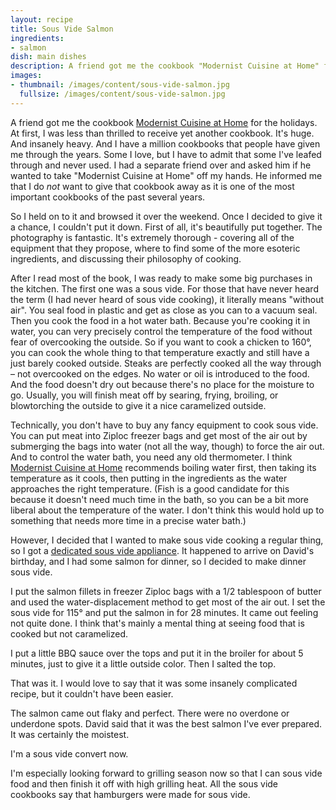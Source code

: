 ```yaml
---
layout: recipe
title: Sous Vide Salmon
ingredients: 
- salmon
dish: main dishes
description: A friend got me the cookbook "Modernist Cuisine at Home" for the holidays. At first, I was less than thrilled to receive yet another cookbook, but after I opened it up, I couldn't put it down.
images:
- thumbnail: /images/content/sous-vide-salmon.jpg
  fullsize: /images/content/sous-vide-salmon.jpg
---
```

A friend got me the cookbook [Modernist Cuisine at Home] for the holidays. At first, I was less than thrilled to receive yet another cookbook. It's huge. And insanely heavy. And I have a million cookbooks that people have given me through the years. Some I love, but I have to admit that some I've leafed through and never used. I had a separate friend over and asked him if he wanted to take "Modernist Cuisine at Home" off my hands. He informed me that I do *not* want to give that cookbook away as it is one of the most important cookbooks of the past several years. 

So I held on to it and browsed it over the weekend. Once I decided to give it a chance, I couldn't put it down. First of all, it's beautifully put together. The photography is fantastic. It's extremely thorough - covering all of the equipment that they propose, where to find some of the more esoteric ingredients, and discussing their philosophy of cooking. 

After I read most of the book, I was ready to make some big purchases in the kitchen. The first one was a sous vide. For those that have never heard the term (I had never heard of sous vide cooking), it literally means "without air". You seal food in plastic and get as close as you can to a vacuum seal. Then you cook the food in a hot water bath. Because you're cooking it in water, you can very precisely control the temperature of the food without fear of overcooking the outside. So if you want to cook a chicken to 160°, you can cook the whole thing to that temperature exactly and still have a just barely cooked outside. Steaks are perfectly cooked all the way through – not overcooked on the edges. No water or oil is introduced to the food. And the food doesn't dry out because there's no place for the moisture to go. Usually, you will finish meat off by searing, frying, broiling, or blowtorching the outside to give it a nice caramelized outside. 

Technically, you don't have to buy any fancy equipment to cook sous vide. You can put meat into Ziploc freezer bags and get most of the air out by submerging the bags into water (not all the way, though) to force the air out. And to control the water bath, you need any old thermometer. I think [Modernist Cuisine at Home] recommends boiling water first, then taking its temperature as it cools, then putting in the ingredients as the water approaches the right temperature. (Fish is a good candidate for this because it doesn't need much time in the bath, so you can be a bit more liberal about the temperature of the water. I don't think this would hold up to something that needs more time in a precise water bath.)

However, I decided that I wanted to make sous vide cooking a regular thing, so I got a [dedicated sous vide appliance]. It happened to arrive on David's birthday, and I had some salmon for dinner, so I decided to make dinner sous vide. 

I put the salmon fillets in freezer Ziploc bags with a 1/2 tablespoon of butter and used the water-displacement method to get most of the air out. I set the sous vide for 115° and put the salmon in for 28 minutes. It came out feeling not quite done. I think that's mainly a mental thing at seeing food that is cooked but not caramelized. 

I put a little BBQ sauce over the tops and put it in the broiler for about 5 minutes, just to give it a little outside color. Then I salted the top. 

That was it. I would love to say that it was some insanely complicated recipe, but it couldn't have been easier. 

The salmon came out flaky and perfect. There were no overdone or underdone spots. David said that it was the best salmon I've ever prepared. It was certainly the moistest. 

I'm a sous vide convert now. 

I'm especially looking forward to grilling season now so that I can sous vide food and then finish it off with high grilling heat. All the sous vide cookbooks say that hamburgers were made for sous vide.

[dedicated sous vide appliance]: http://www.williams-sonoma.com/products/polyscience-sous-vide-professional-creative-series/?pkey=csous-vide& 

[Modernist Cuisine at Home]: http://modernistcuisine.com/books/modernist-cuisine-at-home/